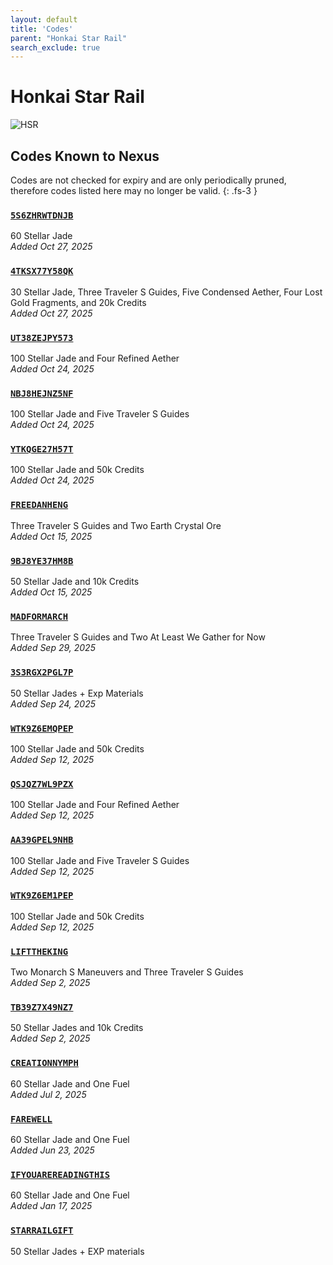 ```yaml
---
layout: default
title: 'Codes'
parent: "Honkai Star Rail"
search_exclude: true
---
```


# Honkai Star Rail

![HSR](https://cdn.discordapp.com/emojis/1323743255552331817.png)

## Codes Known to Nexus

Codes are not checked for expiry and are only periodically pruned, therefore codes listed here may no longer be valid.
{: .fs-3 }

### [`5S6ZHRWTDNJB`](https://hsr.hoyoverse.com/gift?code=5S6ZHRWTDNJB)

60 Stellar Jade<br />*Added Oct 27, 2025*

### [`4TKSX77Y58QK`](https://hsr.hoyoverse.com/gift?code=4TKSX77Y58QK)

30 Stellar Jade, Three Traveler S Guides, Five Condensed Aether, Four Lost Gold Fragments, and 20k Credits<br />*Added Oct 27, 2025*

### [`UT38ZEJPY573`](https://hsr.hoyoverse.com/gift?code=UT38ZEJPY573)

100 Stellar Jade and Four Refined Aether<br />*Added Oct 24, 2025*

### [`NBJ8HEJNZ5NF`](https://hsr.hoyoverse.com/gift?code=NBJ8HEJNZ5NF)

100 Stellar Jade and Five Traveler S Guides<br />*Added Oct 24, 2025*

### [`YTKQGE27H57T`](https://hsr.hoyoverse.com/gift?code=YTKQGE27H57T)

100 Stellar Jade and 50k Credits<br />*Added Oct 24, 2025*

### [`FREEDANHENG`](https://hsr.hoyoverse.com/gift?code=FREEDANHENG)

Three Traveler S Guides and Two Earth Crystal Ore<br />*Added Oct 15, 2025*

### [`9BJ8YE37HM8B`](https://hsr.hoyoverse.com/gift?code=9BJ8YE37HM8B)

50 Stellar Jade and 10k Credits<br />*Added Oct 15, 2025*

### [`MADFORMARCH`](https://hsr.hoyoverse.com/gift?code=MADFORMARCH)

Three Traveler S Guides and Two At Least We Gather for Now<br />*Added Sep 29, 2025*

### [`3S3RGX2PGL7P`](https://hsr.hoyoverse.com/gift?code=3S3RGX2PGL7P)

50 Stellar Jades + Exp Materials<br />*Added Sep 24, 2025*

### [`WTK9Z6EMQPEP`](https://hsr.hoyoverse.com/gift?code=WTK9Z6EMQPEP)

100 Stellar Jade and 50k Credits<br />*Added Sep 12, 2025*

### [`QSJQZ7WL9PZX`](https://hsr.hoyoverse.com/gift?code=QSJQZ7WL9PZX)

100 Stellar Jade and Four Refined Aether<br />*Added Sep 12, 2025*

### [`AA39GPEL9NHB`](https://hsr.hoyoverse.com/gift?code=AA39GPEL9NHB)

100 Stellar Jade and Five Traveler S Guides<br />*Added Sep 12, 2025*

### [`WTK9Z6EM1PEP`](https://hsr.hoyoverse.com/gift?code=WTK9Z6EM1PEP)

100 Stellar Jade and 50k Credits<br />*Added Sep 12, 2025*

### [`LIFTTHEKING`](https://hsr.hoyoverse.com/gift?code=LIFTTHEKING)

Two Monarch S Maneuvers and Three Traveler S Guides<br />*Added Sep 2, 2025*

### [`TB39Z7X49NZ7`](https://hsr.hoyoverse.com/gift?code=TB39Z7X49NZ7)

50 Stellar Jades and 10k Credits<br />*Added Sep 2, 2025*

### [`CREATIONNYMPH`](https://hsr.hoyoverse.com/gift?code=CREATIONNYMPH)

60 Stellar Jade and One Fuel<br />*Added Jul 2, 2025*

### [`FAREWELL`](https://hsr.hoyoverse.com/gift?code=FAREWELL)

60 Stellar Jade and One Fuel<br />*Added Jun 23, 2025*

### [`IFYOUAREREADINGTHIS`](https://hsr.hoyoverse.com/gift?code=IFYOUAREREADINGTHIS)

60 Stellar Jade and One Fuel<br />*Added Jan 17, 2025*

### [`STARRAILGIFT`](https://hsr.hoyoverse.com/gift?code=STARRAILGIFT)

50 Stellar Jades + EXP materials<br />